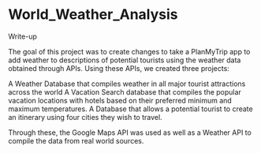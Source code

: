 # World_Weather_Analysis

Write-up

The goal of this project was to create changes to take a PlanMyTrip app to add weather to descriptions of potential tourists using the weather data obtained through APIs. Using these APIs, we created three projects:

A Weather Database that compiles weather in all major tourist attractions across the world
A Vacation Search database that compiles the popular vacation locations with hotels based on their preferred minimum and maximum temperatures.
A Database that allows a potential tourist to create an itinerary using four cities they wish to travel.

Through these, the Google Maps API was used as well as a Weather API to compile the data from real world sources.
